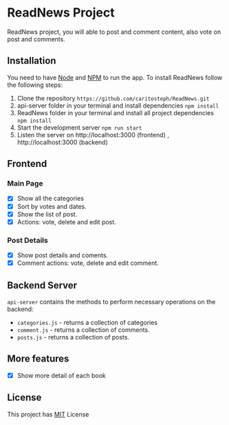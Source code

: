 # ReadNews Project

ReadNews project, you will able to post and comment content, also vote on post and comments.

## Installation

You need to have [Node](https://nodejs.org/en/download/) and [NPM](https://docs.npmjs.com/cli/install) to run the app.
To install ReadNews follow the following steps:
 1. Clone the repository `https://github.com/caritosteph/ReadNews.git`
 2. api-server folder in your terminal and install dependencies `npm install`
 3. ReadNews folder in your terminal and install all project dependencies `npm install`
 4. Start the development server `npm run start`
 5. Listen the server on http://localhost:3000 (frontend) , http://localhost:3000 (backend)
 
## Frontend
### Main Page
- [X] Show all the categories
- [X] Sort by votes and dates.
- [X] Show the list of post.
- [X] Actions:  vote, delete and edit post.

### Post Details
- [X] Show post details and coments.
- [x] Comment actions: vote, delete and edit comment.

## Backend Server

`api-server` contains the methods to perform necessary operations on the backend:

* `categories.js` - returns a collection of categories 
* `comment.js` - returns a collection of comments.
* `posts.js` - returns a collection of posts.

## More features
- [X] Show more detail of each book

## License
This project has [MIT](https://github.com/caritosteph/MyReads/blob/master/LICENSE) License
